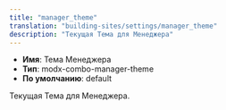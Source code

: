 ```yaml
---
title: "manager_theme"
translation: "building-sites/settings/manager_theme"
description: "Текущая Тема для Менеджера"
---
```


-   **Имя**: Тема Менеджера  
-   **Тип**: modx-combo-manager-theme  
-   **По умолчанию**: default

Текущая Тема для Менеджера.